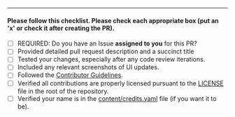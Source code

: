 <!-- Uncomment sections below as relevant -->

<!-- Title should be a short phrase, e.g. "Add survey functionality". Detailed description should include any design decisions you want reviewers to take note of -->

<!--
Add the Issue number assigned to you that this PR fully resolves
Closes #0 
-->

<!-- 
#### Screenshots
<details>
<summary>Screenshots</summary>
Add any relevant before/after screenshots here
</details>
-->

<!--
#### Did you add any dependencies?
List each added dependency and justifications (see the Guidelines)
* [`package_name`](package-url): justification for including the package
-->

<!--
#### How did you test the change?
* [ ] iOS Simulator
* [ ] Android Emulator
* [ ] iOS Device
* [ ] Android Device
-->

<!-- FILL OUT THE CHECKLIST BELOW -->

---

#### Please follow this checklist. Please check each appropriate box (put an 'x' or check it after creating the PR).
- [ ] REQUIRED: Do you have an Issue **assigned to you** for this PR? 
- [ ] Provided detailed pull request description and a succinct title
- [ ] Tested your changes, especially after any code review iterations.
- [ ] Included any relevant screenshots of UI updates.
- [ ] Followed the [Contributor Guidelines](https://github.com/WorldHealthOrganization/app/blob/master/docs/CONTRIBUTING.md).
- [ ] Verified all contributions are properly licensed pursuant to the [LICENSE](https://github.com/WorldHealthOrganization/app/blob/master/LICENSE) file in the root of the repository.
- [ ] Verified your name is in the [content/credits.yaml](https://github.com/WorldHealthOrganization/app/blob/master/content/credits.yaml) file (if you want it to be).
